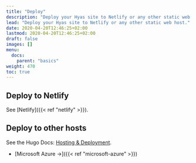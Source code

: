 ```yaml
---
title: "Deploy"
description: "Deploy your Hyas site to Netlify or any other static web host."
lead: "Deploy your Hyas site to Netlify or any other static web host."
date: 2020-04-20T12:46:25+02:00
lastmod: 2020-04-20T12:46:25+02:00
draft: false
images: []
menu:
  docs:
    parent: "basics"
weight: 470
toc: true
---
```


## Deploy to Netlify

See [Netlify]({{< ref "netlify" >}}).

## Deploy to other hosts

See the Hugo Docs: [Hosting & Deployment](https://gohugo.io/hosting-and-deployment/).

- [Microsoft Azure &rarr;]({{< ref "microsoft-azure" >}})
